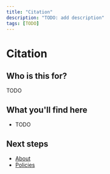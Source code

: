 ```yaml
---
title: "Citation"
description: "TODO: add description"
tags: [TODO]
---
```


# Citation

## Who is this for?

TODO

## What you'll find here

- TODO

## Next steps

- [About](./index.md)
- [Policies](./policies.md)
